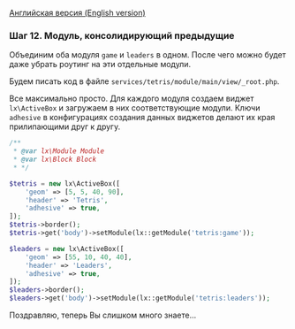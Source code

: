 [Английская версия (English version)](https://github.com/epicoon/lx-doc-articles/blob/master/en/app-dev/expl1/12_common_module.md)

### Шаг 12. Модуль, консолидирующий предыдущие

Объединим оба модуля `game` и `leaders` в одном. После чего можно будет даже убрать роутинг на эти отдельные модули.

Будем писать код в файле `services/tetris/module/main/view/_root.php`.

Все максимально просто. Для каждого модуля создаем виджет `lx\ActiveBox` и загружаем в них соответствующие модули. Ключи `adhesive` в конфигурациях создания данных виджетов делают их края прилипающими друг к другу.
```php
/**
 * @var lx\Module Module
 * @var lx\Block Block
 * */

$tetris = new lx\ActiveBox([
	'geom' => [5, 5, 40, 90],
	'header' => 'Tetris',
	'adhesive' => true,
]);
$tetris->border();
$tetris->get('body')->setModule(lx::getModule('tetris:game'));

$leaders = new lx\ActiveBox([
	'geom' => [55, 10, 40, 40],
	'header' => 'Leaders',
	'adhesive' => true,
]);
$leaders->border();
$leaders->get('body')->setModule(lx::getModule('tetris:leaders'));
```

Поздравляю, теперь Вы слишком много знаете...
